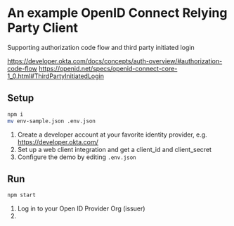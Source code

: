 # An example OpenID Connect Relying Party Client

Supporting authorization code flow and third party initiated login

https://developer.okta.com/docs/concepts/auth-overview/#authorization-code-flow
https://openid.net/specs/openid-connect-core-1_0.html#ThirdPartyInitiatedLogin

## Setup

```sh
npm i
mv env-sample.json .env.json
```

1. Create a developer account at your favorite identity provider, e.g. https://developer.okta.com/
1. Set up a web client integration and get a client_id and client_secret
1. Configure the demo by editing `.env.json`

## Run

```sh
npm start
```

1. Log in to your Open ID Provider Org (issuer)
1.
